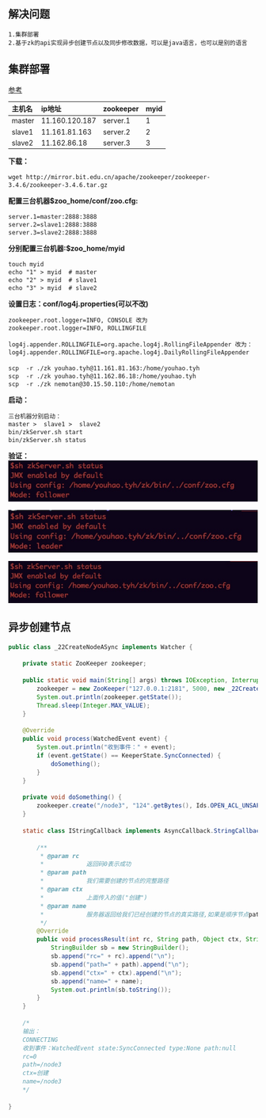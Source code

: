 ## 解决问题
	
	1.集群部署
	2.基于zk的api实现异步创建节点以及同步修改数据，可以是java语言，也可以是别的语言
	
## 集群部署
	
[参考](http://www.cnblogs.com/fesh/p/3900253.html)
	
|主机名|ip地址|zookeeper|myid|
|:---|:---|:---|:---|
|master| 11.160.120.187	|server.1|1|
|slave1| 11.161.81.163|server.2|2|
|slave2| 11.162.86.18|server.3|3|

**下载：**

	wget http://mirror.bit.edu.cn/apache/zookeeper/zookeeper-3.4.6/zookeeper-3.4.6.tar.gz

**配置三台机器$zoo_home/conf/zoo.cfg:**

	server.1=master:2888:3888
	server.2=slave1:2888:3888
	server.3=slave2:2888:3888	

**分别配置三台机器:$zoo_home/myid**
	
	touch myid
	echo "1" > myid  # master
	echo "2" > myid  # slave1
	echo "3" > myid  # slave2

**设置日志：conf/log4j.properties(可以不改)**

	zookeeper.root.logger=INFO, CONSOLE 改为
	zookeeper.root.logger=INFO, ROLLINGFILE
	
	log4j.appender.ROLLINGFILE=org.apache.log4j.RollingFileAppender 改为：
	log4j.appender.ROLLINGFILE=org.apache.log4j.DailyRollingFileAppender
	
	scp  -r ./zk youhao.tyh@11.161.81.163:/home/youhao.tyh
	scp  -r ./zk youhao.tyh@11.162.86.18:/home/youhao.tyh
	scp  -r ./zk nemotan@30.15.50.110:/home/nemotan
**启动：**
	
	三台机器分别启动：
	master >  slave1 >  slave2
	bin/zkServer.sh start
	bin/zkServer.sh status

**验证：**
![](media/14967524910308.jpg)

![](media/14967524996011.jpg)

![](media/14967525095334.jpg)

## 异步创建节点

```java
public class _22CreateNodeASync implements Watcher {

	private static ZooKeeper zookeeper;

	public static void main(String[] args) throws IOException, InterruptedException {
		zookeeper = new ZooKeeper("127.0.0.1:2181", 5000, new _22CreateNodeASync());
		System.out.println(zookeeper.getState());
		Thread.sleep(Integer.MAX_VALUE);
	}

	@Override
	public void process(WatchedEvent event) {
		System.out.println("收到事件：" + event);
		if (event.getState() == KeeperState.SyncConnected) {
			doSomething();
		}
	}

	private void doSomething() {
		zookeeper.create("/node3", "124".getBytes(), Ids.OPEN_ACL_UNSAFE, CreateMode.PERSISTENT, new IStringCallback(), "创建");
	}

	static class IStringCallback implements AsyncCallback.StringCallback {

		/**
		 * @param rc
		 *            返回码0表示成功
		 * @param path
		 *            我们需要创建的节点的完整路径
		 * @param ctx
		 *            上面传入的值("创建")
		 * @param name
		 *            服务器返回给我们已经创建的节点的真实路径,如果是顺序节点path和name是不一样的
		 */
		@Override
		public void processResult(int rc, String path, Object ctx, String name) {
			StringBuilder sb = new StringBuilder();
			sb.append("rc=" + rc).append("\n");
			sb.append("path=" + path).append("\n");
			sb.append("ctx=" + ctx).append("\n");
			sb.append("name=" + name);
			System.out.println(sb.toString());
		}
	}
	
	/*
	输出：
	CONNECTING
	收到事件：WatchedEvent state:SyncConnected type:None path:null
	rc=0
	path=/node3
	ctx=创建
	name=/node3
	*/

}

```


